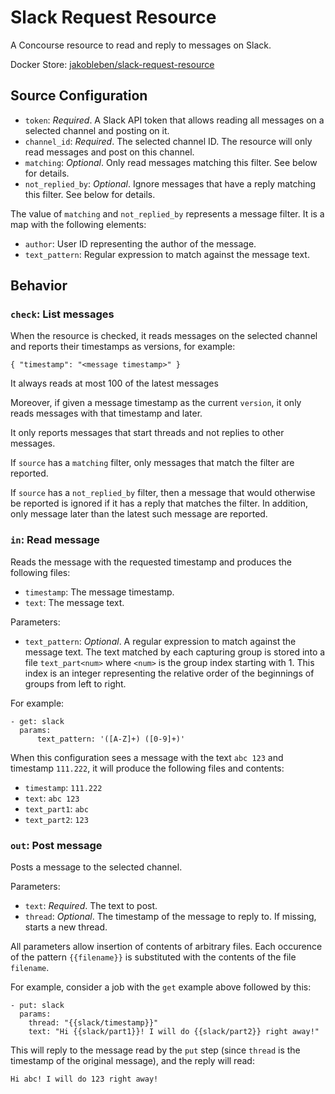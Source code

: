 # Slack Request Resource

A Concourse resource to read and reply to messages on Slack.

Docker Store: [jakobleben/slack-request-resource](https://store.docker.com/community/images/jakobleben/slack-request-resource)

## Source Configuration

- `token`: *Required*. A Slack API token that allows reading all messages on a selected channel and posting on it.
- `channel_id`: *Required*. The selected channel ID. The resource will only read messages and post on this channel.
- `matching`: *Optional*. Only read messages matching this filter. See below for details.
- `not_replied_by`: *Optional*. Ignore messages that have a reply matching this filter. See below for details.

The value of `matching` and `not_replied_by` represents a message filter. It is a map with the following elements:

- `author`: User ID representing the author of the message.
- `text_pattern`: Regular expression to match against the message text.

## Behavior

### `check`: List messages

When the resource is checked, it reads messages on the selected channel and reports their timestamps as versions, for example:

    { "timestamp": "<message timestamp>" }

It always reads at most 100 of the latest messages

Moreover, if given a message timestamp as the current `version`, it only reads messages with that timestamp and later.

It only reports messages that start threads and not replies to other messages.

If `source` has a `matching` filter, only messages that match the filter are reported.

If `source` has a `not_replied_by` filter, then a message that would otherwise be reported is ignored if it has a reply that matches the filter. In addition, only message later than the latest such message are reported.


### `in`: Read message

Reads the message with the requested timestamp and produces the following files:

- `timestamp`: The message timestamp.
- `text`: The message text.

Parameters:

- `text_pattern`: *Optional*. A regular expression to match against the message text. The text matched by each capturing group is stored into a file `text_part<num>` where `<num>` is the group index starting with 1. This index is an integer representing the relative order of the beginnings of groups from left to right.

For example:

    - get: slack
      params:
          text_pattern: '([A-Z]+) ([0-9]+)'

When this configuration sees a message with the text `abc 123` and timestamp `111.222`, it will produce the following files and contents:

- `timestamp`: `111.222`
- `text`: `abc 123`
- `text_part1`: `abc`
- `text_part2`: `123`


### `out`: Post message

Posts a message to the selected channel.

Parameters:

- `text`: *Required*. The text to post.
- `thread`: *Optional*. The timestamp of the message to reply to. If missing, starts a new thread.

All parameters allow insertion of contents of arbitrary files. Each occurence of the pattern `{{filename}}` is substituted with the contents of the file `filename`.

For example, consider a job with the `get` example above followed by this:

    - put: slack
      params:
        thread: "{{slack/timestamp}}"
        text: "Hi {{slack/part1}}! I will do {{slack/part2}} right away!"

This will reply to the message read by the `put` step (since `thread` is the timestamp of the original message), and the reply will read:

    Hi abc! I will do 123 right away!
